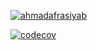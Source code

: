 [![ahmadafrasiyab](https://app.circleci.com/pipelines/github/ahmadafrasiyab/CICricleExample)](https://app.circleci.com/pipelines/github/ahmadafrasiyab/CICricleExample)

[![codecov](https://codecov.io/gh/ahmadafrasiyab/CICricleExample/branch/master/graph/badge.svg)](https://codecov.io/gh/ahmadafrasiyab/CICricleExample)
